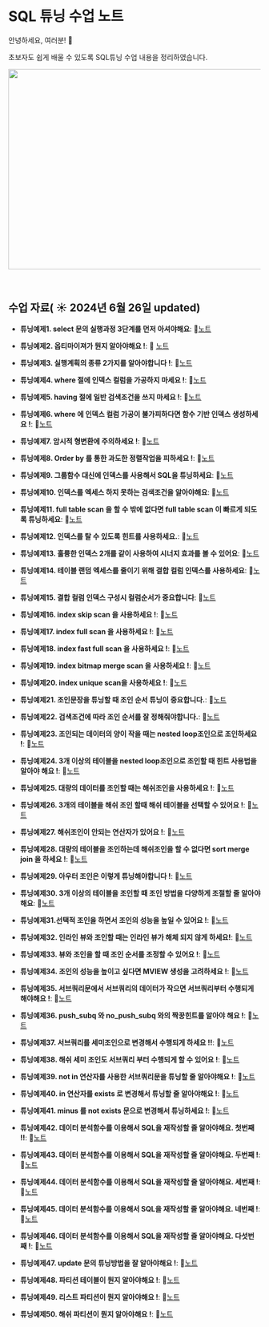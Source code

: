 # SQL 튜닝 수업 노트

안녕하세요, 여러분!  🌟

초보자도 쉽게 배울 수 있도록 SQL튜닝 수업 내용을 정리하였습니다.

<img src="https://github.com/oracleyu01/test20/blob/main/001.png" width="600" height="400">

&nbsp;

## 수업 자료( ☀️ 2024년 6월 26일 updated)


- **튜닝예제1.  select 문의 실행과정 3단계를 먼저 아셔야해요**:  📄[노트](https://www.notion.so/164f3dfd7d3e45198ce868bafede3c6c?v=0e23b77813244ef8b44de4d43a3d7fda&p=f25b447bd9034bf0bbdcb5ba5a1ca76b&pm=s)
  &nbsp;
  
- **튜닝예제2.  옵티마이져가 뭔지 알아야해요 !**: 📄 [노트](https://www.notion.so/2-cd5fdc33e988487eb45bf22e61fc1faa?pvs=21)
  
- **튜닝예제3. 실행계획의 종류 2가지를 알아야합니다 !**: 📄[노트](https://github.com/oracleyu01/test20/blob/main/%E2%96%A3%20%ED%8A%9C%EB%8B%9D%EC%98%88%EC%A0%9C3.%20%EC%8B%A4%ED%96%89%EA%B3%84%ED%9A%8D%EC%9D%98%20%EC%A2%85%EB%A5%98%202%EA%B0%80%EC%A7%80%EB%A5%BC%20%EC%95%8C%EC%95%84%EC%95%BC%ED%95%A9%EB%8B%88%EB%8B%A4..txt)

- **튜닝예제4.  where 절에 인덱스 컬럼을 가공하지 마세요 !**: 📄[노트](https://github.com/oracleyu01/test20/blob/main/%E2%96%A3%20%ED%8A%9C%EB%8B%9D%EC%98%88%EC%A0%9C4.%20%20where%20%EC%A0%88%EC%97%90%20%EC%9D%B8%EB%8D%B1%EC%8A%A4%20%EC%BB%AC%EB%9F%BC%EC%9D%84%20%EA%B0%80%EA%B3%B5%ED%95%98%EC%A7%80%20%EB%A7%88%EC%84%B8%EC%9A%94%20!.txt)

- **튜닝예제5. having 절에 일반 검색조건을 쓰지 마세요 !**: 📄[노트](https://github.com/oracleyu01/test20/blob/main/%E2%96%A3%20%ED%8A%9C%EB%8B%9D%EC%98%88%EC%A0%9C5.%20having%20%EC%A0%88%EC%97%90%20%EC%9D%BC%EB%B0%98%20%EA%B2%80%EC%83%89%EC%A1%B0%EA%B1%B4%EC%9D%84%20%EC%93%B0%EC%A7%80%20%EB%A7%88%EC%84%B8%EC%9A%94..txt)

- **튜닝예제6. where 에 인덱스 컬럼 가공이 불가피하다면 함수 기반 인덱스 생성하세요 !**: 📄[노트](https://github.com/oracleyu01/test20/blob/main/%E2%96%A3%20%ED%8A%9C%EB%8B%9D%EC%98%88%EC%A0%9C6.%20where%20%EC%97%90%20%EC%9D%B8%EB%8D%B1%EC%8A%A4%20%EC%BB%AC%EB%9F%BC%20%EA%B0%80%EA%B3%B5%EC%9D%B4%20%EB%B6%88%EA%B0%80%ED%94%BC%ED%95%98%EB%8B%A4%EB%A9%B4%20%ED%95%A8%EC%88%98%EA%B8%B0%EB%B0%98%20%EC%9D%B8%EB%8D%B1%EC%8A%A4%EB%A5%BC%20%EC%83%9D%EC%84%B1%ED%95%98%EC%84%B8%EC%9A%94%20!.txt)

- **튜닝예제7. 암시적 형변환에 주의하세요 !**: 📄[노트](https://github.com/oracleyu01/test20/blob/main/%E2%96%A3%20%ED%8A%9C%EB%8B%9D%EC%98%88%EC%A0%9C7.%20%20%EC%95%94%EC%8B%9C%EC%A0%81%20%ED%98%95%EB%B3%80%ED%99%98%EC%97%90%20%EC%A3%BC%EC%9D%98%ED%95%98%EC%84%B8%EC%9A%94%20!.txt)

- **튜닝예제8. Order by 를 통한 과도한 정렬작업을 피하세요 !**: 📄[노트](https://github.com/oracleyu01/test20/blob/main/%E2%96%A3%20%ED%8A%9C%EB%8B%9D%EC%98%88%EC%A0%9C8.%20%20order%20by%20%EB%A5%BC%20%ED%86%B5%ED%95%9C%20%EA%B3%BC%EB%8F%84%ED%95%9C%20%EC%A0%95%EB%A0%AC%EC%9E%91%EC%97%85%EC%9D%84%20%ED%94%BC%ED%95%98%EC%84%B8%EC%9A%94%20!.txt)

- **튜닝예제9. 그룹함수 대신에 인덱스를 사용해서 SQL을 튜닝하세요**: 📄[노트](https://github.com/oracleyu01/test20/blob/main/%E2%96%A3%20%ED%8A%9C%EB%8B%9D%EC%98%88%EC%A0%9C9.%20%EA%B7%B8%EB%A3%B9%ED%95%A8%EC%88%98%20%EB%8C%80%EC%8B%A0%EC%97%90%20%EC%9D%B8%EB%8D%B1%EC%8A%A4%EB%A5%BC%20%EC%82%AC%EC%9A%A9%ED%95%B4%EC%84%9C%20SQL%EC%9D%84%20%ED%8A%9C%EB%8B%9D%ED%95%98%EC%84%B8%EC%9A%94..txt)

- **튜닝예제10. 인덱스를 엑세스 하지 못하는 검색조건을 알아야해요**: 📄[노트](https://github.com/oracleyu01/test20/blob/main/%E2%96%A3%20%ED%8A%9C%EB%8B%9D%EC%98%88%EC%A0%9C10.%20%EC%9D%B8%EB%8D%B1%EC%8A%A4%EB%A5%BC%20%EC%97%91%EC%84%B8%EC%8A%A4%20%ED%95%98%EC%A7%80%20%EB%AA%BB%ED%95%98%EB%8A%94%20%EA%B2%80%EC%83%89%EC%A1%B0%EA%B1%B4%EC%9D%84%20%EC%95%8C%EC%95%84%EC%95%BC%ED%95%B4%EC%9A%94.txt)

- **튜닝예제11. full table scan 을 할 수 밖에 없다면 full table scan 이 빠르게 되도록 튜닝하세요**: 📄[노트](https://github.com/oracleyu01/test20/blob/main/%E2%96%A3%20%ED%8A%9C%EB%8B%9D%EC%98%88%EC%A0%9C11.%20full%20table%20scan%20%EC%9D%84%20%ED%95%A0%20%EC%88%98%20%EB%B0%96%EC%97%90%20%EC%97%86%EB%8B%A4%EB%A9%B4%20full%20table%20scan%20%EC%9D%B4%20%EB%B9%A0%EB%A5%B4%EA%B2%8C%20%EB%90%98%EB%8F%84%EB%A1%9D%20%ED%8A%9C%EB%8B%9D%ED%95%98%EC%84%B8%EC%9A%94.txt)

- **튜닝예제12. 인덱스를 탈 수 있도록 힌트를 사용하세요.**: 📄[노트](https://github.com/oracleyu01/test20/blob/main/%E2%96%A3%20%ED%8A%9C%EB%8B%9D%EC%98%88%EC%A0%9C12.%20%EC%9D%B8%EB%8D%B1%EC%8A%A4%EB%A5%BC%20%ED%83%88%20%EC%88%98%20%EC%9E%88%EB%8F%84%EB%A1%9D%20%ED%9E%8C%ED%8A%B8%EB%A5%BC%20%EC%82%AC%EC%9A%A9%ED%95%98%EC%84%B8%EC%9A%94.txt)

- **튜닝예제13. 훌륭한 인덱스 2개를 같이 사용하여 시너지 효과를 볼 수 있어요**: 📄[노트](https://github.com/oracleyu01/test20/blob/main/%E2%96%A3%20%ED%8A%9C%EB%8B%9D%EC%98%88%EC%A0%9C13.%20%ED%9B%8C%EB%A5%AD%ED%95%9C%20%EC%9D%B8%EB%8D%B1%EC%8A%A4%202%EA%B0%9C%EB%A5%BC%20%EA%B0%99%EC%9D%B4%20%EC%82%AC%EC%9A%A9%ED%95%98%EC%97%AC%20%EC%8B%9C%EB%84%88%EC%A7%80%20%ED%9A%A8%EA%B3%BC%EB%A5%BC%20%EB%B3%BC%20%EC%88%98%20%EC%9E%88%EC%96%B4%EC%9A%94.txt)

- **튜닝예제14. 테이블 랜덤 엑세스를 줄이기 위해 결합 컬럼 인덱스를 사용하세요**: 📄[노트](https://github.com/oracleyu01/test20/blob/main/%E2%96%A3%20%ED%8A%9C%EB%8B%9D%EC%98%88%EC%A0%9C14.%20%ED%85%8C%EC%9D%B4%EB%B8%94%20%EB%9E%9C%EB%8D%A4%20%EC%97%91%EC%84%B8%EC%8A%A4%EB%A5%BC%20%EC%A4%84%EC%9D%B4%EA%B8%B0%20%EC%9C%84%ED%95%B4%20%EA%B2%B0%ED%95%A9%20%EC%BB%AC%EB%9F%BC%20%EC%9D%B8%EB%8D%B1%EC%8A%A4%EB%A5%BC%20%EC%82%AC%EC%9A%A9%ED%95%98%EC%84%B8%EC%9A%94.txt)

- **튜닝예제15. 결합 컬럼 인덱스 구성시 컬럼순서가 중요합니다**: 📄[노트](https://github.com/oracleyu01/test20/blob/main/%E2%96%A3%20%ED%8A%9C%EB%8B%9D%EC%98%88%EC%A0%9C15.%20%EA%B2%B0%ED%95%A9%20%EC%BB%AC%EB%9F%BC%20%EC%9D%B8%EB%8D%B1%EC%8A%A4%20%EA%B5%AC%EC%84%B1%EC%8B%9C%20%EC%BB%AC%EB%9F%BC%EC%88%9C%EC%84%9C%EA%B0%80%20%EC%A4%91%EC%9A%94%ED%95%A9%EB%8B%88%EB%8B%A4.txt)

- **튜닝예제16. index skip scan 을 사용하세요 !**: 📄[노트](https://github.com/oracleyu01/test20/blob/main/%E2%96%A3%20%ED%8A%9C%EB%8B%9D%EC%98%88%EC%A0%9C16.%20index%20skip%20scan%20%EC%9D%84%20%EC%82%AC%EC%9A%A9%ED%95%98%EC%84%B8%EC%9A%94%20!.txt)

- **튜닝예제17. index full scan 을 사용하세요 !**: 📄[노트](https://github.com/oracleyu01/test20/blob/main/%E2%96%A3%20%ED%8A%9C%EB%8B%9D%EC%98%88%EC%A0%9C17.%20index%20full%20scan%20%EC%9D%84%20%EC%82%AC%EC%9A%A9%ED%95%98%EC%84%B8%EC%9A%94%20!.txt)

- **튜닝예제18. index fast full scan 을 사용하세요 !**: 📄[노트](https://github.com/oracleyu01/test20/blob/main/%E2%96%A3%20%ED%8A%9C%EB%8B%9D%EC%98%88%EC%A0%9C18.%20index%20fast%20full%20scan%20%EC%9D%84%20%EC%82%AC%EC%9A%A9%ED%95%98%EC%84%B8%EC%9A%94%20!.txt)

- **튜닝예제19. index bitmap merge scan 을 사용하세요 !**: 📄[노트](https://github.com/oracleyu01/test20/blob/main/%E2%96%A3%20%ED%8A%9C%EB%8B%9D%EC%98%88%EC%A0%9C19.%20index%20bitmap%20merge%20scan%20%EC%9D%84%20%EC%82%AC%EC%9A%A9%ED%95%98%EC%84%B8%EC%9A%94%20!.txt)

- **튜닝예제20. index unique scan을 사용하세요 !**: 📄[노트](https://github.com/oracleyu01/test20/blob/main/%E2%96%A3%20%ED%8A%9C%EB%8B%9D%EC%98%88%EC%A0%9C20.%20index%20unique%20scan%EC%9D%84%20%EC%82%AC%EC%9A%A9%ED%95%98%EC%84%B8%EC%9A%94%20!.txt)

- **튜닝예제21. 조인문장을 튜닝할 때 조인 순서 튜닝이 중요합니다.**: 📄[노트](https://github.com/oracleyu01/test20/blob/main/%E2%96%A3%20%ED%8A%9C%EB%8B%9D%EC%98%88%EC%A0%9C21.%20%EC%A1%B0%EC%9D%B8%EB%AC%B8%EC%9E%A5%EC%9D%84%20%ED%8A%9C%EB%8B%9D%ED%95%A0%20%EB%95%8C%20%EC%A1%B0%EC%9D%B8%20%EC%88%9C%EC%84%9C%20%ED%8A%9C%EB%8B%9D%EC%9D%B4%20%EC%A4%91%EC%9A%94%ED%95%A9%EB%8B%88%EB%8B%A4..txt)

- **튜닝예제22. 검색조건에 따라 조인 순서를 잘 정해줘야합니다.**: 📄[노트](https://github.com/oracleyu01/test20/blob/main/%E2%96%A3%20%ED%8A%9C%EB%8B%9D%EC%98%88%EC%A0%9C22.%20%EA%B2%80%EC%83%89%EC%A1%B0%EA%B1%B4%EC%97%90%20%EB%94%B0%EB%9D%BC%20%EC%A1%B0%EC%9D%B8%20%EC%88%9C%EC%84%9C%EB%A5%BC%20%EC%9E%98%20%EC%A0%95%ED%95%B4%EC%A4%98%EC%95%BC%ED%95%A9%EB%8B%88%EB%8B%A4..txt)

- **튜닝예제23. 조인되는 데이터의 양이 작을 때는 nested loop조인으로 조인하세요 !**: 📄[노트](https://github.com/oracleyu01/test20/blob/main/%E2%96%A3%20%ED%8A%9C%EB%8B%9D%EC%98%88%EC%A0%9C23.%20%EC%A1%B0%EC%9D%B8%EB%90%98%EB%8A%94%20%EB%8D%B0%EC%9D%B4%ED%84%B0%EC%9D%98%20%EC%96%91%EC%9D%B4%20%EC%9E%91%EC%9D%84%20%EB%95%8C%EB%8A%94%20nested%20loop%EC%A1%B0%EC%9D%B8%EC%9C%BC%EB%A1%9C%20%EC%A1%B0%EC%9D%B8%ED%95%98%EC%84%B8%EC%9A%94%20!.txt)

- **튜닝예제24. 3개 이상의 테이블을 nested loop조인으로 조인할 때 힌트 사용법을 알아야 해요 !**: 📄[노트](https://github.com/oracleyu01/test20/blob/main/%E2%96%A3%20%ED%8A%9C%EB%8B%9D%EC%98%88%EC%A0%9C24.%203%EA%B0%9C%20%EC%9D%B4%EC%83%81%EC%9D%98%20%ED%85%8C%EC%9D%B4%EB%B8%94%EC%9D%84%20nested%20loop%EC%A1%B0%EC%9D%B8%EC%9C%BC%EB%A1%9C%20%EC%A1%B0%EC%9D%B8%ED%95%A0%20%EB%95%8C%20%ED%9E%8C%ED%8A%B8%20%EC%82%AC%EC%9A%A9%EB%B2%95%EC%9D%84%20%EC%95%8C%EC%95%84%EC%95%BC%20%ED%95%B4%EC%9A%94%20!.txt)

- **튜닝예제25. 대량의 데이터를 조인할 때는 해쉬조인을 사용하세요 !**: 📄[노트](https://github.com/oracleyu01/test20/blob/main/%E2%96%A3%20%ED%8A%9C%EB%8B%9D%EC%98%88%EC%A0%9C25.%20%EB%8C%80%EB%9F%89%EC%9D%98%20%EB%8D%B0%EC%9D%B4%ED%84%B0%EB%A5%BC%20%EC%A1%B0%EC%9D%B8%ED%95%A0%20%EB%95%8C%EB%8A%94%20%ED%95%B4%EC%89%AC%EC%A1%B0%EC%9D%B8%EC%9D%84%20%EC%82%AC%EC%9A%A9%ED%95%98%EC%84%B8%EC%9A%94%20!.txt)

- **튜닝예제26. 3개의 테이블을 해쉬 조인 할때 해쉬 테이블을 선택할 수 있어요 !**: 📄[노트](https://github.com/oracleyu01/test20/blob/main/%E2%96%A3%20%ED%8A%9C%EB%8B%9D%EC%98%88%EC%A0%9C26.%203%EA%B0%9C%EC%9D%98%20%ED%85%8C%EC%9D%B4%EB%B8%94%EC%9D%84%20%ED%95%B4%EC%89%AC%20%EC%A1%B0%EC%9D%B8%20%ED%95%A0%EB%95%8C%20%ED%95%B4%EC%89%AC%20%ED%85%8C%EC%9D%B4%EB%B8%94%EC%9D%84%20%EC%84%A0%ED%83%9D%ED%95%A0%20%EC%88%98%20%EC%9E%88%EC%96%B4%EC%9A%94%20!.txt)

- **튜닝예제27. 해쉬조인이 안되는 연산자가 있어요 !**: 📄[노트](https://github.com/oracleyu01/test20/blob/main/%E2%96%A3%20%20%ED%8A%9C%EB%8B%9D%EC%98%88%EC%A0%9C27.%20%ED%95%B4%EC%89%AC%EC%A1%B0%EC%9D%B8%EC%9D%B4%20%EC%95%88%EB%90%98%EB%8A%94%20%EC%97%B0%EC%82%B0%EC%9E%90%EA%B0%80%20%EC%9E%88%EC%96%B4%EC%9A%94%20!.txt)

- **튜닝예제28. 대량의 테이블을 조인하는데 해쉬조인을 할 수 없다면 sort merge join 을 하세요 !**: 📄[노트](https://github.com/oracleyu01/test20/blob/main/%E2%96%A3%20%ED%8A%9C%EB%8B%9D%EC%98%88%EC%A0%9C28.%20%EB%8C%80%EB%9F%89%EC%9D%98%20%ED%85%8C%EC%9D%B4%EB%B8%94%EC%9D%84%20%EC%A1%B0%EC%9D%B8%ED%95%98%EB%8A%94%EB%8D%B0%20%ED%95%B4%EC%89%AC%EC%A1%B0%EC%9D%B8%EC%9D%84%20%ED%95%A0%20%EC%88%98%20%EC%97%86%EB%8B%A4%EB%A9%B4%20sort%20merge%20join%20%EC%9D%84%20%ED%95%98%EC%84%B8%EC%9A%94%20!.txt)

- **튜닝예제29. 아우터 조인은 이렇게 튜닝해야합니다 !**: 📄[노트](https://github.com/oracleyu01/test20/blob/main/%E2%96%A3%20%ED%8A%9C%EB%8B%9D%EC%98%88%EC%A0%9C29.%20%EC%95%84%EC%9A%B0%ED%84%B0%20%EC%A1%B0%EC%9D%B8%EC%9D%80%20%EC%9D%B4%EB%A0%87%EA%B2%8C%20%ED%8A%9C%EB%8B%9D%ED%95%B4%EC%95%BC%ED%95%A9%EB%8B%88%EB%8B%A4%20!.txt)

- **튜닝예제30. 3개 이상의 테이블을 조인할 때 조인 방법을 다양하게 조절할 줄 알아야해요**: 📄[노트](https://github.com/oracleyu01/test20/blob/main/%E2%96%A3%20%ED%8A%9C%EB%8B%9D%EC%98%88%EC%A0%9C30.%203%EA%B0%9C%20%EC%9D%B4%EC%83%81%EC%9D%98%20%ED%85%8C%EC%9D%B4%EB%B8%94%EC%9D%84%20%EC%A1%B0%EC%9D%B8%ED%95%A0%20%EB%95%8C%20%EC%A1%B0%EC%9D%B8%20%EB%B0%A9%EB%B2%95%EC%9D%84%20%EB%8B%A4%EC%96%91%ED%95%98%EA%B2%8C%20%EC%A1%B0%EC%A0%88%ED%95%A0%20%EC%A4%84%20%EC%95%8C%EC%95%84%EC%95%BC%ED%95%B4%EC%9A%94.txt)

- **튜닝예제31.선택적 조인을 하면서 조인의 성능을 높일 수 있어요 !**: 📄[노트](https://github.com/oracleyu01/test20/blob/main/%E2%96%A3%20%ED%8A%9C%EB%8B%9D%EC%98%88%EC%A0%9C31.%20%20%EC%84%A0%ED%83%9D%EC%A0%81%20%EC%A1%B0%EC%9D%B8%EC%9D%84%20%ED%95%98%EB%A9%B4%EC%84%9C%20%EC%A1%B0%EC%9D%B8%EC%9D%98%20%EC%84%B1%EB%8A%A5%EC%9D%84%20%EB%86%92%EC%9D%BC%20%EC%88%98%20%EC%9E%88%EC%96%B4%EC%9A%94.txt)

- **튜닝예제32. 인라인 뷰와 조인할 때는 인라인 뷰가 해체 되지 않게 하세요!**: 📄[노트](https://github.com/oracleyu01/test20/blob/main/%E2%96%A3%20%EC%98%88%EC%A0%9C32.%20%EC%9D%B8%EB%9D%BC%EC%9D%B8%20%EB%B7%B0%EC%99%80%20%EC%A1%B0%EC%9D%B8%ED%95%A0%20%EB%95%8C%EB%8A%94%20%EC%9D%B8%EB%9D%BC%EC%9D%B8%20%EB%B7%B0%EA%B0%80%20%ED%95%B4%EC%B2%B4%20%EB%90%98%EC%A7%80%20%EC%95%8A%EA%B2%8C%20%ED%95%98%EC%84%B8%EC%9A%94.txt)

- **튜닝예제33. 뷰와 조인을 할 때 조인 순서를 조정할 수 있어요 !**: 📄[노트](https://github.com/oracleyu01/test20/blob/main/%E2%96%A3%20%EC%98%88%EC%A0%9C33.%20%EB%B7%B0%EC%99%80%20%EC%A1%B0%EC%9D%B8%EC%9D%84%20%ED%95%A0%20%EB%95%8C%20%EC%A1%B0%EC%9D%B8%20%EC%88%9C%EC%84%9C%EB%A5%BC%20%EC%A1%B0%EC%A0%95%ED%95%A0%20%EC%88%98%20%EC%9E%88%EC%96%B4%EC%9A%94%20!.txt)

- **튜닝예제34. 조인의 성능을 높이고 싶다면 MVIEW 생성을 고려하세요 !**: 📄[노트](https://github.com/oracleyu01/test20/blob/main/%E2%96%A3%20%EC%98%88%EC%A0%9C34.%20%EC%A1%B0%EC%9D%B8%EC%9D%98%20%EC%84%B1%EB%8A%A5%EC%9D%84%20%EB%86%92%EC%9D%B4%EA%B3%A0%20%EC%8B%B6%EB%8B%A4%EB%A9%B4%20MVIEW%20%EC%83%9D%EC%84%B1%EC%9D%84%20%EA%B3%A0%EB%A0%A4%ED%95%98%EC%84%B8%EC%9A%94%20!.txt)

- **튜닝예제35. 서브쿼리문에서 서브쿼리의 데이터가 작으면 서브쿼리부터 수행되게 해야해요 !**: 📄[노트](https://github.com/oracleyu01/test20/blob/main/%E2%96%A3%20%EC%98%88%EC%A0%9C35.%20%EC%84%9C%EB%B8%8C%EC%BF%BC%EB%A6%AC%EB%AC%B8%EC%97%90%EC%84%9C%20%EC%84%9C%EB%B8%8C%EC%BF%BC%EB%A6%AC%EC%9D%98%20%EB%8D%B0%EC%9D%B4%ED%84%B0%EA%B0%80%20%EC%9E%91%EC%9C%BC%EB%A9%B4%20%EC%84%9C%EB%B8%8C%EC%BF%BC%EB%A6%AC%EB%B6%80%ED%84%B0%20%EC%88%98%ED%96%89%EB%90%98%EA%B2%8C%20%ED%95%B4%EC%95%BC%ED%95%B4%EC%9A%94%20!.txt)

- **튜닝예제36. push_subq 와 no_push_subq 와의 짝꿍힌트를 알아야 해요 !**: 📄[노트](https://github.com/oracleyu01/test20/blob/main/%E2%96%A3%20%EC%98%88%EC%A0%9C36.%20push_subq%20%EC%99%80%20no_push_subq%20%EC%99%80%EC%9D%98%20%EC%A7%9D%EA%BF%8D%ED%9E%8C%ED%8A%B8%EB%A5%BC%20%EC%95%8C%EC%95%84%EC%95%BC%20%ED%95%B4%EC%9A%94%20!.txt)

- **튜닝예제37. 서브쿼리를 세미조인으로 변경해서 수행되게 하세요 !!**: 📄[노트](https://github.com/oracleyu01/test20/blob/main/%E2%96%A3%20%EC%98%88%EC%A0%9C37.%20%EC%84%9C%EB%B8%8C%EC%BF%BC%EB%A6%AC%EB%A5%BC%20%EC%84%B8%EB%AF%B8%EC%A1%B0%EC%9D%B8%EC%9C%BC%EB%A1%9C%20%EB%B3%80%EA%B2%BD%ED%95%B4%EC%84%9C%20%EC%88%98%ED%96%89%EB%90%98%EA%B2%8C%20%ED%95%98%EC%84%B8%EC%9A%94%20!.txt)

- **튜닝예제38. 해쉬 세미 조인도 서브쿼리 부터 수행되게 할 수 있어요 !**: 📄[노트](https://github.com/oracleyu01/test20/blob/main/%E2%96%A3%20%EC%98%88%EC%A0%9C38.%20%ED%95%B4%EC%89%AC%20%EC%84%B8%EB%AF%B8%20%EC%A1%B0%EC%9D%B8%EB%8F%84%20%EC%84%9C%EB%B8%8C%EC%BF%BC%EB%A6%AC%20%EB%B6%80%ED%84%B0%20%EC%88%98%ED%96%89%EB%90%98%EA%B2%8C%20%ED%95%A0%20%EC%88%98%20%EC%9E%88%EC%96%B4%EC%9A%94%20!.txt)

- **튜닝예제39. not in 연산자를 사용한 서브쿼리문을 튜닝할 줄 알아야해요 !**: 📄[노트](https://github.com/oracleyu01/test20/blob/main/%E2%96%A3%20%EC%98%88%EC%A0%9C39.%20not%20in%20%EC%97%B0%EC%82%B0%EC%9E%90%EB%A5%BC%20%EC%82%AC%EC%9A%A9%ED%95%9C%20%EC%84%9C%EB%B8%8C%EC%BF%BC%EB%A6%AC%EB%AC%B8%EC%9D%84%20%ED%8A%9C%EB%8B%9D%ED%95%A0%20%EC%A4%84%20%EC%95%8C%EC%95%84%EC%95%BC%ED%95%B4%EC%9A%94%20!.txt)

- **튜닝예제40. in 연산자를  exists 로 변경해서 튜닝할 줄 알아야해요 !**: 📄[노트](https://github.com/oracleyu01/test20/blob/main/%E2%96%A3%20%EC%98%88%EC%A0%9C40.%20in%20%EC%97%B0%EC%82%B0%EC%9E%90%EB%A5%BC%20%20exists%20%EB%A1%9C%20%EB%B3%80%EA%B2%BD%ED%95%B4%EC%84%9C%20%ED%8A%9C%EB%8B%9D%ED%95%A0%20%EC%A4%84%20%EC%95%8C%EC%95%84%EC%95%BC%ED%95%B4%EC%9A%94%20!.txt)

- **튜닝예제41. minus 를 not exists 문으로 변경해서 튜닝하세요 !**: 📄[노트](https://github.com/oracleyu01/test20/blob/main/%E2%96%A3%20%EC%98%88%EC%A0%9C41%EB%B2%88.%20minus%20%EB%A5%BC%20not%20exists%20%EB%AC%B8%EC%9C%BC%EB%A1%9C%20%EB%B3%80%EA%B2%BD%ED%95%B4%EC%84%9C%20%ED%8A%9C%EB%8B%9D%ED%95%98%EC%84%B8%EC%9A%94%20!.txt)

- **튜닝예제42. 데이터 분석함수를 이용해서 SQL을 재작성할 줄 알아야해요. 첫번째 !!**: 📄[노트](https://github.com/oracleyu01/test20/blob/main/%E2%96%A3%20%EC%98%88%EC%A0%9C42.%20%EB%8D%B0%EC%9D%B4%ED%84%B0%20%EB%B6%84%EC%84%9D%ED%95%A8%EC%88%98%EB%A5%BC%20%EC%9D%B4%EC%9A%A9%ED%95%B4%EC%84%9C%20SQL%EC%9D%84%20%EC%9E%AC%EC%9E%91%EC%84%B1%ED%95%A0%20%EC%A4%84%20%EC%95%8C%EC%95%84%EC%95%BC%ED%95%B4%EC%9A%941%20!.txt)

- **튜닝예제43. 데이터 분석함수를 이용해서 SQL을 재작성할 줄 알아야해요. 두번째 !**: 📄[노트](https://github.com/oracleyu01/test20/blob/main/%E2%96%A3%20%EC%98%88%EC%A0%9C43.%EB%8D%B0%EC%9D%B4%ED%84%B0%20%EB%B6%84%EC%84%9D%ED%95%A8%EC%88%98%EB%A5%BC%20%EC%9D%B4%EC%9A%A9%ED%95%B4%EC%84%9C%20SQL%EC%9D%84%20%EC%9E%AC%EC%9E%91%EC%84%B1%ED%95%A0%20%EC%A4%84%20%EC%95%8C%EC%95%84%EC%95%BC%ED%95%B4%EC%9A%94.%20%EB%91%90%EB%B2%88%EC%A7%B8%20!.txt)

 - **튜닝예제44. 데이터 분석함수를 이용해서 SQL을 재작성할 줄 알아야해요. 세번째 !**: 📄[노트](https://github.com/oracleyu01/test20/blob/main/%E2%96%A3%20%EC%98%88%EC%A0%9C44.%20%EB%8D%B0%EC%9D%B4%ED%84%B0%20%EB%B6%84%EC%84%9D%ED%95%A8%EC%88%98%EB%A5%BC%20%EC%9D%B4%EC%9A%A9%ED%95%B4%EC%84%9C%20SQL%EC%9D%84%20%EC%9E%AC%EC%9E%91%EC%84%B1%ED%95%A0%20%EC%A4%84%20%EC%95%8C%EC%95%84%EC%95%BC%ED%95%B4%EC%9A%94.%20%EC%84%B8%EB%B2%88%EC%A7%B8%20!.txt)

- **튜닝예제45. 데이터 분석함수를 이용해서 SQL을 재작성할 줄 알아야해요. 네번째 !**: 📄[노트](https://github.com/oracleyu01/test20/blob/main/%E2%96%A3%20%EC%98%88%EC%A0%9C45.%20%EB%8D%B0%EC%9D%B4%ED%84%B0%20%EB%B6%84%EC%84%9D%ED%95%A8%EC%88%98%EB%A5%BC%20%EC%9D%B4%EC%9A%A9%ED%95%B4%EC%84%9C%20SQL%EC%9D%84%20%EC%9E%AC%EC%9E%91%EC%84%B1%ED%95%A0%20%EC%A4%84%20%EC%95%8C%EC%95%84%EC%95%BC%ED%95%B4%EC%9A%94.%20%EB%84%A4%EB%B2%88%EC%A7%B8%20!.txt)

- **튜닝예제46. 데이터 분석함수를 이용해서 SQL을 재작성할 줄 알아야해요. 다섯번째 !**: 📄[노트](https://github.com/oracleyu01/test20/blob/main/%E2%96%A3%20%EC%98%88%EC%A0%9C46.%20%EB%8D%B0%EC%9D%B4%ED%84%B0%20%EB%B6%84%EC%84%9D%ED%95%A8%EC%88%98%EB%A5%BC%20%EC%9D%B4%EC%9A%A9%ED%95%B4%EC%84%9C%20SQL%EC%9D%84%20%EC%9E%AC%EC%9E%91%EC%84%B1%ED%95%A0%20%EC%A4%84%20%EC%95%8C%EC%95%84%EC%95%BC%ED%95%B4%EC%9A%94.%20%EB%8B%A4%EC%84%AF%EB%B2%88%EC%A7%B8%20!.txt)

- **튜닝예제47. update 문의 튜닝방법을 잘 알아야해요 !**: 📄[노트](https://github.com/oracleyu01/test20/blob/main/%E2%96%A3%20%EC%98%88%EC%A0%9C47.%20update%20%EB%AC%B8%EC%9D%98%20%ED%8A%9C%EB%8B%9D%EB%B0%A9%EB%B2%95%EC%9D%84%20%EC%9E%98%EC%95%8C%EC%95%84%EC%95%BC%ED%95%B4%EC%9A%94%20!.txt)

- **튜닝예제48. 파티션 테이블이 뭔지 알아야해요 !**: 📄[노트](https://github.com/oracleyu01/test20/blob/main/%E2%96%A3%20%EC%98%88%EC%A0%9C48.%20%ED%8C%8C%ED%8B%B0%EC%85%98%20%ED%85%8C%EC%9D%B4%EB%B8%94%EC%9D%B4%20%EB%AD%94%EC%A7%80%20%EC%95%8C%EC%95%84%EC%95%BC%ED%95%B4%EC%9A%94%20!.txt)

- **튜닝예제49. 리스트 파티션이 뭔지 알아야해요 !**: 📄[노트](https://github.com/oracleyu01/test20/blob/main/%E2%96%A3%20%ED%8A%9C%EB%8B%9D%EC%98%88%EC%A0%9C49.%20%20%EB%A6%AC%EC%8A%A4%ED%8A%B8%20%ED%8C%8C%ED%8B%B0%EC%85%98%EC%9D%B4%20%EB%AD%94%EC%A7%80%20%EC%95%8C%EC%95%84%EC%95%BC%ED%95%B4%EC%9A%94%20!.txt)

- **튜닝예제50. 해쉬 파티션이 뭔지 알아야해요 !**: 📄[노트](https://github.com/oracleyu01/test20/blob/main/%E2%96%A3%20%ED%8A%9C%EB%8B%9D%EC%98%88%EC%A0%9C50%EB%B2%88.%20%ED%95%B4%EC%89%AC%20%ED%8C%8C%ED%8B%B0%EC%85%98%EC%9D%B4%20%EB%AD%94%EC%A7%80%20%EC%95%8C%EC%95%84%EC%95%BC%ED%95%B4%EC%9A%94%20!.txt)
